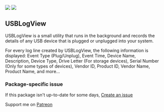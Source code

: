 [![](https://img.shields.io/chocolatey/v/usblogview?color=green&label=usblogview)](https://chocolatey.org/packages/usblogview) [![](https://img.shields.io/chocolatey/dt/usblogview)](https://chocolatey.org/packages/usblogview)

## USBLogView
USBLogView is a small utility that runs in the background and records the details of any USB device 
that is plugged or unplugged into your system.

For every log line created by USBLogView, the following information is displayed: Event Type 
(Plug/Unplug), Event Time, Device Name, Description, Device Type, Drive Letter (For storage 
devices), Serial Number (Only for some types of devices), Vendor ID, Product ID, Vendor Name, 
Product Name, and more...

### Package-specific issue
If this package isn't up-to-date for some days, [Create an issue](https://github.com/tunisiano187/chocolatey-packages/issues/new)

Support me on [Patreon](https://www.patreon.com/bePatron?u=39585820)